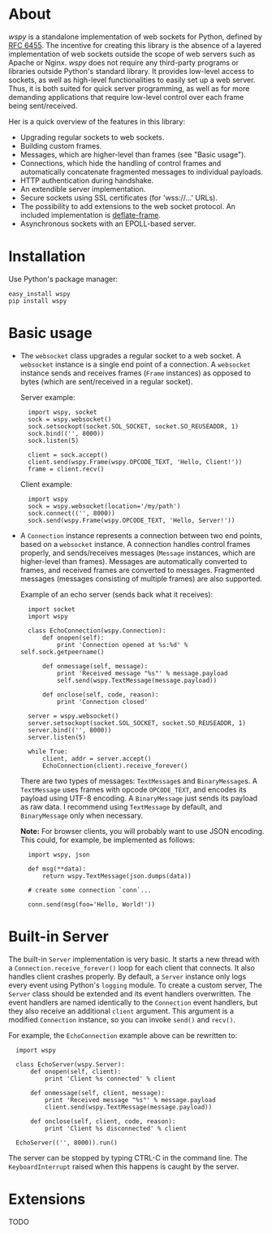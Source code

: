 About
=====

*wspy* is a standalone implementation of web sockets for Python, defined by
[RFC 6455](http://tools.ietf.org/html/rfc6455). The incentive for creating this
library is the absence of a layered implementation of web sockets outside the
scope of web servers such as Apache or Nginx. *wspy* does not require any
third-party programs or libraries outside Python's standard library. It
provides low-level access to sockets, as well as high-level functionalities to
easily set up a web server. Thus, it is both suited for quick server
programming, as well as for more demanding applications that require low-level
control over each frame being sent/received.

Her is a quick overview of the features in this library:
- Upgrading regular sockets to web sockets.
- Building custom frames.
- Messages, which are higher-level than frames (see "Basic usage").
- Connections, which hide the handling of control frames and automatically
  concatenate fragmented messages to individual payloads.
- HTTP authentication during handshake.
- An extendible server implementation.
- Secure sockets using SSL certificates (for 'wss://...' URLs).
- The possibility to add extensions to the web socket protocol. An included
  implementation is [deflate-frame](http://tools.ietf.org/html/draft-tyoshino-hybi-websocket-perframe-deflate-06).
- Asynchronous sockets with an EPOLL-based server.


Installation
============

Use Python's package manager:

    easy_install wspy
    pip install wspy


Basic usage
===========

- The `websocket` class upgrades a regular socket to a web socket. A
  `websocket` instance is a single end point of a connection. A `websocket`
  instance sends and receives frames (`Frame` instances) as opposed to bytes
  (which are sent/received in a regular socket).

  Server example:

        import wspy, socket
        sock = wspy.websocket()
        sock.setsockopt(socket.SOL_SOCKET, socket.SO_REUSEADDR, 1)
        sock.bind(('', 8000))
        sock.listen(5)

        client = sock.accept()
        client.send(wspy.Frame(wspy.OPCODE_TEXT, 'Hello, Client!'))
        frame = client.recv()

  Client example:

        import wspy
        sock = wspy.websocket(location='/my/path')
        sock.connect(('', 8000))
        sock.send(wspy.Frame(wspy.OPCODE_TEXT, 'Hello, Server!'))

- A `Connection` instance represents a connection between two end points, based
  on a `websocket` instance. A connection handles control frames properly, and
  sends/receives messages (`Message` instances, which are higher-level than
  frames). Messages are automatically converted to frames, and received frames
  are converted to messages. Fragmented messages (messages consisting of
  multiple frames) are also supported.

  Example of an echo server (sends back what it receives):

        import socket
        import wspy

        class EchoConnection(wspy.Connection):
            def onopen(self):
                print 'Connection opened at %s:%d' % self.sock.getpeername()

            def onmessage(self, message):
                print 'Received message "%s"' % message.payload
                self.send(wspy.TextMessage(message.payload))

            def onclose(self, code, reason):
                print 'Connection closed'

        server = wspy.websocket()
        server.setsockopt(socket.SOL_SOCKET, socket.SO_REUSEADDR, 1)
        server.bind(('', 8000))
        server.listen(5)

        while True:
            client, addr = server.accept()
            EchoConnection(client).receive_forever()

  There are two types of messages: `TextMessage`s and `BinaryMessage`s. A
  `TextMessage` uses frames with opcode `OPCODE_TEXT`, and encodes its payload
  using UTF-8 encoding. A `BinaryMessage` just sends its payload as raw data.
  I recommend using `TextMessage` by default, and `BinaryMessage` only when
  necessary.

  **Note:** For browser clients, you will probably want to use JSON encoding.
  This could, for example, be implemented as follows:

        import wspy, json

        def msg(**data):
            return wspy.TextMessage(json.dumps(data))

        # create some connection `conn`...

        conn.send(msg(foo='Hello, World!'))


Built-in Server
===============

The built-in `Server` implementation is very basic. It starts a new thread with
a `Connection.receive_forever()` loop for each client that connects. It also
handles client crashes properly. By default, a `Server` instance only logs
every event using Python's `logging` module. To create a custom server, The
`Server` class should be extended and its event handlers overwritten. The event
handlers are named identically to the `Connection` event handlers, but they
also receive an additional `client` argument. This argument is a modified
`Connection` instance, so you can invoke `send()` and `recv()`.

For example, the `EchoConnection` example above can be rewritten to:

      import wspy

      class EchoServer(wspy.Server):
          def onopen(self, client):
              print 'Client %s connected' % client

          def onmessage(self, client, message):
              print 'Received message "%s"' % message.payload
              client.send(wspy.TextMessage(message.payload))

          def onclose(self, client, code, reason):
              print 'Client %s disconnected' % client

      EchoServer(('', 8000)).run()

The server can be stopped by typing CTRL-C in the command line. The
`KeyboardInterrupt` raised when this happens is caught by the server.


Extensions
==========

TODO
